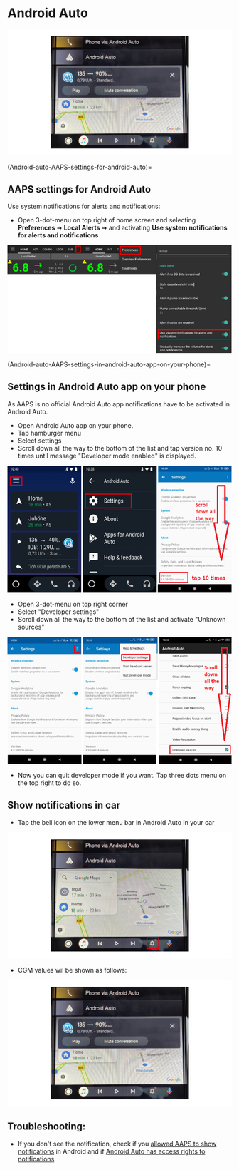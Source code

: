 # Android Auto

![AAPS CGM data on Android Auto](../images/AndroidAuto_05.png)

(Android-auto-AAPS-settings-for-android-auto)=

## AAPS settings for Android Auto

Use system notifications for alerts and notifications: 
* Open 3-dot-menu on top right of home screen and selecting **Preferences** ➜ **Local Alerts** ➜ and activating **Use system notifications for alerts and notifications** 

![Use system notifications for alerts and notifications](../images/AndroidAuto_01v2.png)

(Android-auto-AAPS-settings-in-android-auto-app-on-your-phone)=
   
## Settings in Android Auto app on your phone

As AAPS is no official Android Auto app notifications have to be activated in Android Auto. 

* Open Android Auto app on your phone.
* Tap hamburger menu
* Select settings
* Scroll down all the way to the bottom of the list and tap version no. 10 times until message "Developer mode enabled" is displayed.

![Enable developer mode](../images/AndroidAuto_02.png)

* Open 3-dot-menu on top right corner
* Select "Developer settings"
* Scroll down all the way to the bottom of the list and activate "Unknown sources"

![Enable unknown sources](../images/AndroidAuto_03.png)

* Now you can quit developer mode if you want. Tap three dots menu on the top right to do so.

## Show notifications in car

* Tap the bell icon on the lower menu bar in Android Auto in your car

![Bell icon - Android Auto in car](../images/AndroidAuto_04.png)

* CGM values wil be shown as follows:

![AAPS CGM data on Android Auto](../images/AndroidAuto_05.png)


## Troubleshooting:
* If you don't see the notification, check if you [allowed AAPS to show notifications](Android-auto-AAPS-settings-for-android-auto) in Android and if [Android Auto has access rights to notifications](Android-auto-AAPS-settings-in-android-auto-app-on-your-phone).
